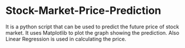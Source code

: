 # Stock-Market-Price-Prediction
It is a python script that can be used to predict the future price of stock market.
It uses Matplotlib to plot the graph showing the prediction.
Also Linear Regression is used in calculating the price.
